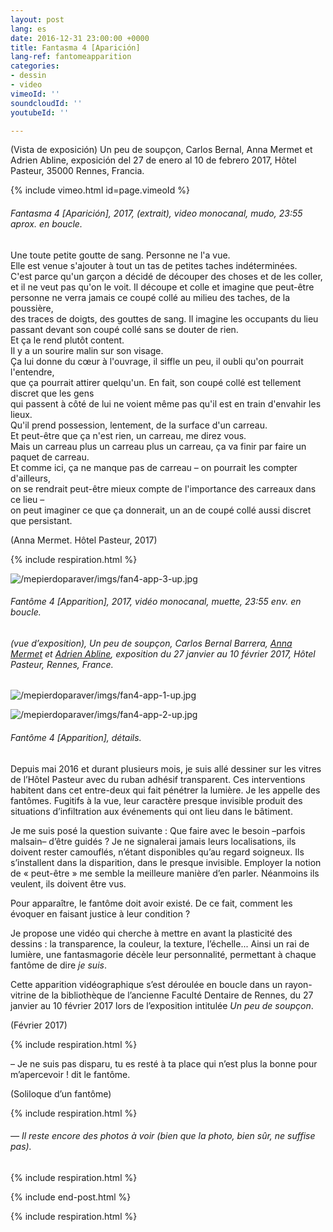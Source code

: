 ```yaml
---
layout: post
lang: es
date: 2016-12-31 23:00:00 +0000
title: Fantasma 4 [Aparición]
lang-ref: fantomeapparition
categories:
- dessin
- video
vimeoId: ''
soundcloudId: ''
youtubeId: ''

---
```


(Vista de exposición) Un peu de soupçon, Carlos Bernal, Anna Mermet et Adrien Abline, exposición del 27 de enero al 10 de febrero 2017, Hôtel Pasteur, 35000 Rennes, Francia.

{% include vimeo.html id=page.vimeoId %}

###### _Fantasma 4 \[Aparición\]_, 2017, (extrait), video monocanal, mudo, 23:55 aprox. en boucle.

Une toute petite goutte de sang. Personne ne l'a vue.  
Elle est venue s'ajouter à tout un tas de petites taches indéterminées.  
C'est parce qu'un garçon a décidé de découper des choses et de les coller,  
et il ne veut pas qu'on le voit. Il découpe et colle et imagine que peut-être  
personne ne verra jamais ce coupé collé au milieu des taches, de la poussière,  
des traces de doigts, des gouttes de sang. Il imagine les occupants du lieu  
passant devant son coupé collé sans se douter de rien.  
Et ça le rend plutôt content.  
Il y a un sourire malin sur son visage.  
Ça lui donne du cœur à l'ouvrage, il siffle un peu, il oubli qu'on pourrait l'entendre,  
que ça pourrait attirer quelqu'un. En fait, son coupé collé est tellement discret que les gens  
qui passent à côté de lui ne voient même pas qu'il est en train d'envahir les lieux.  
Qu'il prend possession, lentement, de la surface d'un carreau.  
Et peut-être que ça n'est rien, un carreau, me direz vous.  
Mais un carreau plus un carreau plus un carreau, ça va finir par faire un paquet de carreau.  
Et comme ici, ça ne manque pas de carreau – on pourrait les compter d'ailleurs,  
on se rendrait peut-être mieux compte de l'importance des carreaux dans ce lieu –  
on peut imaginer ce que ça donnerait, un an de coupé collé aussi discret que persistant.

(Anna Mermet. Hôtel Pasteur, 2017)

{% include respiration.html %}

![/mepierdoparaver/imgs/fan4-app-3-up.jpg](https://app.forestry.io/sites/svkjbztmwh-d8g/body-media//mepierdoparaver/imgs/fan4-app-3-up.jpg)

###### _Fantôme 4 \[Apparition\]_, 2017, vidéo monocanal, muette, 23:55 env. en boucle.

###### (vue d’exposition), _Un peu de soupçon_, Carlos Bernal Barrera, [Anna Mermet](http://mermet.wixsite.com/annamermet) et [Adrien Abline](http://ablineadrien.com/), exposition du 27 janvier au 10 février 2017, Hôtel Pasteur, Rennes, France.

![/mepierdoparaver/imgs/fan4-app-1-up.jpg](https://app.forestry.io/sites/svkjbztmwh-d8g/body-media//mepierdoparaver/imgs/fan4-app-1-up.jpg)

![/mepierdoparaver/imgs/fan4-app-2-up.jpg](https://app.forestry.io/sites/svkjbztmwh-d8g/body-media//mepierdoparaver/imgs/fan4-app-2-up.jpg)

###### _Fantôme 4 \[Apparition\]_, détails.

Depuis mai 2016 et durant plusieurs mois, je suis allé dessiner sur les vitres de l’Hôtel Pasteur avec du ruban adhésif transparent. Ces interventions habitent dans cet entre-deux qui fait pénétrer la lumière. Je les appelle des fantômes. Fugitifs à la vue, leur caractère presque invisible produit des situations d’infiltration aux événements qui ont lieu dans le bâtiment.

Je me suis posé la question suivante : Que faire avec le besoin –parfois malsain– d’être guidés ? Je ne signalerai jamais leurs localisations, ils doivent rester camouflés, n’étant disponibles qu’au regard soigneux. Ils s’installent dans la disparition, dans le presque invisible. Employer la notion de « peut-être » me semble la meilleure manière d’en parler. Néanmoins ils veulent, ils doivent être vus.

Pour apparaître, le fantôme doit avoir existé. De ce fait, comment les évoquer en faisant justice à leur condition ?

Je propose une vidéo qui cherche à mettre en avant la plasticité des dessins : la transparence, la couleur, la texture, l’échelle... Ainsi un rai de lumière, une fantasmagorie décèle leur personnalité, permettant à chaque fantôme de dire _je suis_.

Cette apparition vidéographique s’est déroulée en boucle dans un rayon-vitrine de la bibliothèque de l’ancienne Faculté Dentaire de Rennes, du 27 janvier au 10 février 2017 lors de l’exposition intitulée _Un peu de soupçon_.

(Février 2017)

{% include respiration.html %}

– Je ne suis pas disparu, tu es resté à ta place qui n’est plus la bonne pour m’apercevoir ! dit le fantôme.

(Soliloque d’un fantôme)

{% include respiration.html %}

###### _— Il reste encore des photos à voir (bien que la photo, bien sûr, ne suffise pas)._

{% include respiration.html %}

{% include end-post.html %}

{% include respiration.html %}